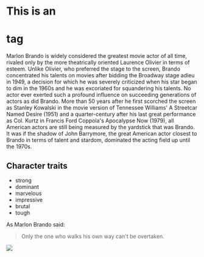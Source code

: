 # This is an <h1> tag
Marlon Brando is widely considered the greatest movie actor of all time, rivaled only by the more theatrically oriented Laurence Olivier in terms of esteem. Unlike Olivier, who preferred the stage to the screen, Brando concentrated his talents on movies after bidding the Broadway stage adieu in 1949, a decision for which he was severely criticized when his star began to dim in the 1960s and he was excoriated for squandering his talents. No actor ever exerted such a profound influence on succeeding generations of actors as did Brando. More than 50 years after he first scorched the screen as Stanley Kowalski in the movie version of Tennessee Williams' A Streetcar Named Desire (1951) and a quarter-century after his last great performance as Col. Kurtz in Francis Ford Coppola's Apocalypse Now (1979), all American actors are still being measured by the yardstick that was Brando. It was if the shadow of John Barrymore, the great American actor closest to Brando in terms of talent and stardom, dominated the acting field up until the 1970s.
## Character traits
* strong
* dominant
* marvelous
* impressive
* brutal
* tough

As Marlon Brando said:
> Only the one who walks his own way can't be overtaken.

<img src="https://en.wikipedia.org/wiki/File:Marlon_Brando_(cropped).jpg" />